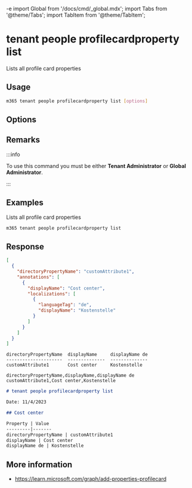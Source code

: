 -e <!-- DISCLAIMER: All secrets, passwords, and sensitive values in this document are examples only and not real credentials. -->
import Global from '/docs/cmd/_global.mdx';
import Tabs from '@theme/Tabs';
import TabItem from '@theme/TabItem';

# tenant people profilecardproperty list

Lists all profile card properties

## Usage

```sh
m365 tenant people profilecardproperty list [options]
```

## Options

<Global />

## Remarks

:::info

To use this command you must be either **Tenant Administrator** or **Global Administrator**.

:::

## Examples

Lists all profile card properties

```sh
m365 tenant people profilecardproperty list
```

## Response

<Tabs>
  <TabItem value="JSON">

  ```json
  [
    {
      "directoryPropertyName": "customAttribute1",
      "annotations": [
        {
          "displayName": "Cost center",
          "localizations": [
            {
              "languageTag": "de",
              "displayName": "Kostenstelle"
            }
          ]
        }
      ]
    }
  ]
  ```

  </TabItem>
  <TabItem value="Text">

  ```text
  directoryPropertyName  displayName     displayName de
  ---------------------  --------------  --------------
  customAttribute1       Cost center     Kostenstelle
  ```

  </TabItem>
  <TabItem value="CSV">

  ```csv
  directoryPropertyName,displayName,displayName de
  customAttribute1,Cost center,Kostenstelle
  ```

  </TabItem>
  <TabItem value="Markdown">

  ```md
  # tenant people profilecardproperty list

  Date: 11/4/2023

  ## Cost center

  Property | Value
  ---------|-------
  directoryPropertyName | customAttribute1
  displayName | Cost center
  displayName de | Kostenstelle
  ```

  </TabItem>
</Tabs>

## More information

- https://learn.microsoft.com/graph/add-properties-profilecard
